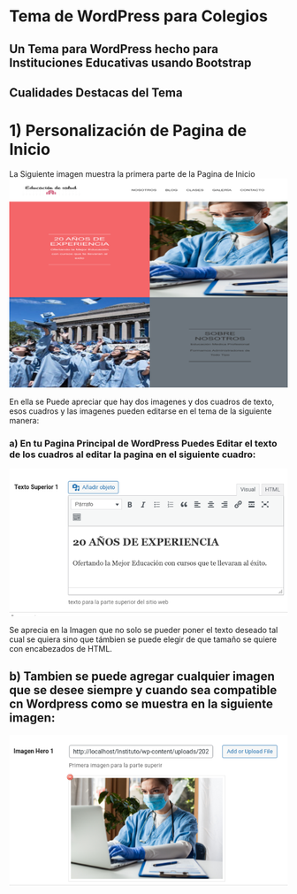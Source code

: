 
  # Tema de WordPress para Colegios

## Un Tema para WordPress hecho para Instituciones Educativas usando Bootstrap
## Cualidades Destacas del Tema

# 1) Personalización de Pagina de Inicio
 La Siguiente imagen muestra la primera parte de la Pagina de Inicio
 ![Imagen1](https://github.com/Angstromico/Tema-Para-Instituto-Educativo-en-WordPress/blob/master/screenshot.png)
 
 En ella se Puede apreciar que hay dos imagenes y dos cuadros de texto, esos cuadros y las imagenes pueden editarse en el tema de la siguiente manera:
 ### a) En tu Pagina Principal de WordPress Puedes Editar el texto de los cuadros al editar la pagina en el siguiente cuadro:
 ![Imagen2](https://github.com/Angstromico/Tema-Para-Instituto-Educativo-en-WordPress/blob/master/imagenes%20tema/principal1.png)
 
 Se aprecia en la Imagen que no solo se pueder poner el texto deseado tal cual se quiera sino que támbien se puede elegir de que tamaño se quiere con encabezados de HTML.
 
## b) Tambien se puede agregar cualquier imagen que se desee siempre y cuando sea compatible cn Wordpress como se muestra en la siguiente imagen:
![Imagen3](https://github.com/Angstromico/Tema-Para-Instituto-Educativo-en-WordPress/blob/master/imagenes%20tema/principal2.png)
